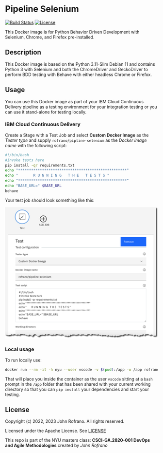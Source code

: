 # Pipeline Selenium

[![Build Status](https://github.com/rofrano/pipeline-selenium/actions/workflows/build.yml/badge.svg)](https://github.com/rofrano/pipeline-selenium/actions)
[![License](https://img.shields.io/badge/License-Apache_2.0-blue.svg)](https://opensource.org/licenses/Apache-2.0)

This Docker image is for Python Behavior Driven Development with Selenium, Chrome, and Firefox pre-installed.

## Description

This Docker image is based on the Python 3.11-Slim Debian 11 and contains Python 3 with Selenium and both the ChromeDriver and GeckoDriver to perform BDD testing with Behave with either headless Chrome or Firefox.

## Usage

You can use this Docker image as part of your IBM Cloud Continuous Delivery pipeline as a testing environment for your integration testing or you can use it stand-alone for testing locally.

### IBM Cloud Continuous Delivery

Create a Stage with a Test Job and select **Custom Docker Image** as the *Tester type* and supply `rofrano/pipline-selenium` as the *Docker image name* with the following script:

```bash
#!/bin/bash
#Invoke tests here
pip install -qr requirements.txt
echo "**************************************************"
echo "       R U N N I N G   T H E   T E S T S "
echo "**************************************************"
echo "BASE_URL=" $BASE_URL
behave
```

Your test job should look something like this:

![Testing Stage](docs/test-stage-job.png)

### Local usage

To run locally use:

```sh
docker run --rm -it -h nyu --user vscode -v $(pwd):/app -w /app rofrano/pipeline-selenium bash
```

That will place you inside the container as the user `vscode` sitting at a `bash` prompt in the `/app` folder that has been shared with your current working directory so that you can `pip install` your dependencies and start your testing.

## License

Copyright (c) 2022, 2023 John Rofrano. All rights reserved.

Licensed under the Apache License. See [LICENSE](LICENSE)

This repo is part of the NYU masters class: **CSCI-GA.2820-001 DevOps and Agile Methodologies** created by *John Rofrano*
